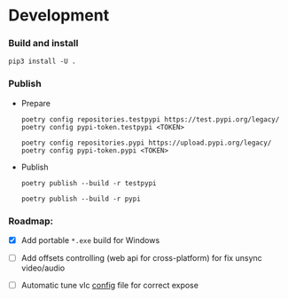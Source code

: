 # Development

### Build and install
  ```shell
  pip3 install -U .
  ```
  
### Publish
  - Prepare  
     ```shell
    poetry config repositories.testpypi https://test.pypi.org/legacy/
    poetry config pypi-token.testpypi <TOKEN>
    
    poetry config repositories.pypi https://upload.pypi.org/legacy/
    poetry config pypi-token.pypi <TOKEN>
    ```  
  
  - Publish
    ```shell
    poetry publish --build -r testpypi
    
    poetry publish --build -r pypi
    ````
    
### Roadmap:

- [x] Add portable `*.exe` build for Windows
- [ ] Add offsets controlling (web api for cross-platform) for fix unsync video/audio
- [ ] Automatic tune vlc [config](https://wiki.videolan.org/Preferences/#:~:text=Configuration%20File&text=Windows%3A%20%25appdata%25%5Cvlc%5C,%5CApplication%20Data%5Cvlc%5Cvlcrc) file for correct expose



